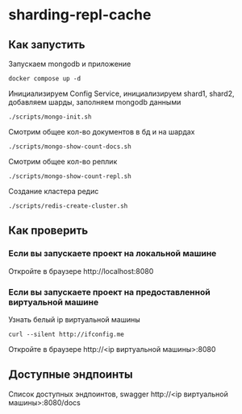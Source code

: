 # sharding-repl-cache

## Как запустить

Запускаем mongodb и приложение

```shell
docker compose up -d
```

Инициализируем Сonfig Service, инициализируем shard1, shard2, добавляем шарды, заполняем mongodb данными

```shell
./scripts/mongo-init.sh
```

Смотрим общее кол-во документов в бд и на шардах

```shell
./scripts/mongo-show-count-docs.sh
```

Смотрим общее кол-во реплик

```shell
./scripts/mongo-show-count-repl.sh
```

Создание кластера редис

```shell
./scripts/redis-create-cluster.sh
```

## Как проверить

### Если вы запускаете проект на локальной машине

Откройте в браузере http://localhost:8080

### Если вы запускаете проект на предоставленной виртуальной машине

Узнать белый ip виртуальной машины

```shell
curl --silent http://ifconfig.me
```

Откройте в браузере http://<ip виртуальной машины>:8080

## Доступные эндпоинты

Список доступных эндпоинтов, swagger http://<ip виртуальной машины>:8080/docs